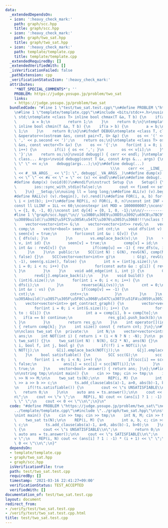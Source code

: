 ```yaml
---
data:
  _extendedDependsOn:
  - icon: ':heavy_check_mark:'
    path: graph/scc.hpp
    title: graph/scc.hpp
  - icon: ':heavy_check_mark:'
    path: graph/two_sat.hpp
    title: graph/two_sat.hpp
  - icon: ':heavy_check_mark:'
    path: template/template.cpp
    title: template/template.cpp
  _extendedRequiredBy: []
  _extendedVerifiedWith: []
  _isVerificationFailed: false
  _pathExtension: cpp
  _verificationStatusIcon: ':heavy_check_mark:'
  attributes:
    '*NOT_SPECIAL_COMMENTS*': ''
    PROBLEM: https://judge.yosupo.jp/problem/two_sat
    links:
    - https://judge.yosupo.jp/problem/two_sat
  bundledCode: "#line 1 \"test/two_sat.test.cpp\"\n#define PROBLEM \"https://judge.yosupo.jp/problem/two_sat\"\
    \n#line 1 \"template/template.cpp\"\n#include <bits/stdc++.h>\nusing namespace\
    \ std;\ntemplate <class T> inline bool chmax(T &a, T b) {\n    if(a < b) {\n \
    \       a = b;\n        return 1;\n    }\n    return 0;\n}\ntemplate <class T>\
    \ inline bool chmin(T &a, T b) {\n    if(a > b) {\n        a = b;\n        return\
    \ 1;\n    }\n    return 0;\n}\n#ifndef DEBUG\ntemplate <class T, class U>\nostream\
    \ &operator<<(ostream &os, const pair<T, U> &p) {\n    os << '(' << p.first <<\
    \ ',' << p.second << ')';\n    return os;\n}\ntemplate <class T> ostream &operator<<(ostream\
    \ &os, const vector<T> &v) {\n    os << '{';\n    for(int i = 0; i < (int)v.size();\
    \ i++) {\n        if(i) { os << ','; }\n        os << v[i];\n    }\n    os <<\
    \ '}';\n    return os;\n}\nvoid debugg() { cerr << endl; }\ntemplate <class T,\
    \ class... Args>\nvoid debugg(const T &x, const Args &... args) {\n    cerr <<\
    \ \" \" << x;\n    debugg(args...);\n}\n#define debug(...)                   \
    \                                          \\\n    cerr << __LINE__ << \" [\"\
    \ << #__VA_ARGS__ << \"]: \", debugg(__VA_ARGS__)\n#define dump(x) cerr << __LINE__\
    \ << \" \" << #x << \" = \" << (x) << endl\n#else\n#define debug(...) (void(0))\n\
    #define dump(x) (void(0))\n#endif\n\nstruct Setup {\n    Setup() {\n        cin.tie(0);\n\
    \        ios::sync_with_stdio(false);\n        cout << fixed << setprecision(15);\n\
    \    }\n} __Setup;\n\nusing ll = long long;\n#define ALL(v) (v).begin(), (v).end()\n\
    #define RALL(v) (v).rbegin(), (v).rend()\n#define FOR(i, a, b) for(int i = (a);\
    \ i < int(b); i++)\n#define REP(i, n) FOR(i, 0, n)\nconst int INF = 1 << 30;\n\
    const ll LLINF = 1LL << 60;\nconstexpr int MOD = 1000000007;\nconst int dx[4]\
    \ = {1, 0, -1, 0};\nconst int dy[4] = {0, 1, 0, -1};\n\n//-------------------------------------\n\
    #line 1 \"graph/scc.hpp\"\n// \u30B0\u30E9\u30D5\u3092\u69CB\u7BC9\u3057\u305F\
    \u3089build()\u3092\u5FC5\u305A\u547C\u3076\u3053\u3068!!!\nclass SCC {\n  private:\n\
    \    vector<vector<int>> G;\n    vector<vector<int>> revG;\n    vector<int> vs,\
    \ comp;\n    vector<bool> seen;\n    int cnt;\n    void dfs(int v) {\n       \
    \ seen[v] = true;\n        for(const int &u : G[v]) {\n            if(!seen[u])\
    \ { dfs(u); }\n        }\n        vs.emplace_back(v);\n    }\n    void rev_dfs(int\
    \ v, int id) {\n        seen[v] = true;\n        comp[v] = id;\n        for(const\
    \ int &u : revG[v]) {\n            if(comp[u] == -1) { rev_dfs(u, id); }\n   \
    \     }\n    }\n\n  public:\n    SCC(int N) : G(N), revG(N), comp(N, -1), seen(N,\
    \ false) {}\n    SCC(vector<vector<int>> g)\n        : G(g), revG(g.size()), comp(g.size(),\
    \ -1), seen(g.size(), false) {\n        int n = (int)g.size();\n        for(int\
    \ i = 0; i < n; i++) {\n            for(const auto &u : g[i]) { revG[u].emplace_back(i);\
    \ }\n        }\n    }\n    void add_edge(int i, int j) {\n        G[i].emplace_back(j);\n\
    \        revG[j].emplace_back(i);\n    }\n    void build() {\n        int n =\
    \ (int)G.size();\n        for(int i = 0; i < n; i++) {\n            if(!seen[i])\
    \ dfs(i);\n        }\n        reverse(ALL(vs));\n        cnt = 0;\n        for(const\
    \ int &v : vs) {\n            if(comp[v] == -1) {\n                rev_dfs(v,\
    \ cnt);\n                cnt++;\n            }\n        }\n    }\n    // \u5FC5\
    \u305Abuild()\u3057\u305F\u5F8C\u306B\u547C\u3073\u51FA\u3059\u3053\u3068!!!\n\
    \    vector<vector<int>> get_contract_graph() {\n        vector<vector<int>> res_g(cnt);\n\
    \        for(int i = 0; i < int(G.size()); i++) {\n            for(const int&\
    \ to : G[i]) {\n                int a = comp[i], b = comp[to];\n             \
    \   if(a == b) continue;\n                res_g[a].push_back(b);\n           \
    \ }\n        }\n        return res_g;\n    }\n    int operator[](int k) const\
    \ { return comp[k]; }\n    int size() const { return cnt; }\n};\n#line 2 \"graph/two_sat.hpp\"\
    \n\nclass two_sat {\n  private:\n    int N;\n    vector<vector<int>> G;\n    vector<bool>\
    \ ans;\n    int NOT(int i) { return i + (i < N ? N : -N); }\n\n  public:\n   \
    \ two_sat() {}\n    two_sat(int N) : N(N), G(2 * N), ans(N) {}\n    void add_clause(int\
    \ i, bool f, int j, bool g) {\n        if(!f) i = NOT(i);\n        if(!g) j =\
    \ NOT(j);\n        G[i].emplace_back(NOT(j));\n        G[j].emplace_back(NOT(i));\n\
    \    }\n    bool satisfiable() {\n        SCC scc(G);\n        scc.build();\n\
    \        for(int i = 0; i < N; i++) {\n            if(scc[i] == scc[NOT(i)]) return\
    \ false;\n            ans[i] = scc[i] < scc[NOT(i)];\n        }\n        return\
    \ true;\n    }\n    vector<bool> answer() { return ans; }\n};\n#line 4 \"test/two_sat.test.cpp\"\
    \n\nstring tmp;\n\nint main() {\n    cin >> tmp; cin >> tmp;\n    int N, M; cin\
    \ >> N >> M;\n\n    two_sat ts(N);\n\n    REP(i, M) {\n        int a, b, c; cin\
    \ >> a >> b >> c;\n        ts.add_clause(abs(a)-1, a>0, abs(b)-1, b>0);\n    }\n\
    \n    if(!ts.satisfiable()) {\n        cout << \"s UNSATISFIABLE\\n\";\n     \
    \   return 0;\n    }\n\n    auto ans = ts.answer();\n\n    cout << \"s SATISFIABLE\\\
    n\";\n    cout << \"v \";\n    REP(i, N) cout << (ans[i] ? 1 : -1) * (i + 1) <<\
    \ \" \";\n    cout << 0 << \"\\n\";\n}\n"
  code: "#define PROBLEM \"https://judge.yosupo.jp/problem/two_sat\"\n#include \"\
    ../template/template.cpp\"\n#include \"../graph/two_sat.hpp\"\n\nstring tmp;\n\
    \nint main() {\n    cin >> tmp; cin >> tmp;\n    int N, M; cin >> N >> M;\n\n\
    \    two_sat ts(N);\n\n    REP(i, M) {\n        int a, b, c; cin >> a >> b >>\
    \ c;\n        ts.add_clause(abs(a)-1, a>0, abs(b)-1, b>0);\n    }\n\n    if(!ts.satisfiable())\
    \ {\n        cout << \"s UNSATISFIABLE\\n\";\n        return 0;\n    }\n\n   \
    \ auto ans = ts.answer();\n\n    cout << \"s SATISFIABLE\\n\";\n    cout << \"\
    v \";\n    REP(i, N) cout << (ans[i] ? 1 : -1) * (i + 1) << \" \";\n    cout <<\
    \ 0 << \"\\n\";\n}"
  dependsOn:
  - template/template.cpp
  - graph/two_sat.hpp
  - graph/scc.hpp
  isVerificationFile: true
  path: test/two_sat.test.cpp
  requiredBy: []
  timestamp: '2021-03-16 22:41:27+09:00'
  verificationStatus: TEST_ACCEPTED
  verifiedWith: []
documentation_of: test/two_sat.test.cpp
layout: document
redirect_from:
- /verify/test/two_sat.test.cpp
- /verify/test/two_sat.test.cpp.html
title: test/two_sat.test.cpp
---
```

